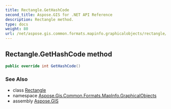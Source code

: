 ```yaml
---
title: Rectangle.GetHashCode
second_title: Aspose.GIS for .NET API Reference
description: Rectangle method. 
type: docs
weight: 80
url: /net/aspose.gis.common.formats.mapinfo.graphicalobjects/rectangle/gethashcode/
---
```

## Rectangle.GetHashCode method

```csharp
public override int GetHashCode()
```

### See Also

* class [Rectangle](../)
* namespace [Aspose.Gis.Common.Formats.MapInfo.GraphicalObjects](../../rectangle/)
* assembly [Aspose.GIS](../../../)


